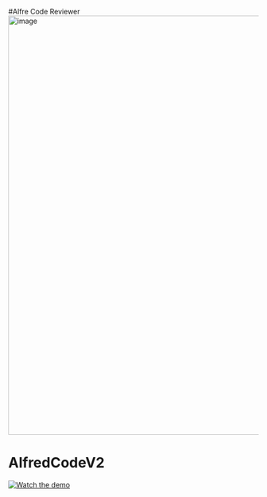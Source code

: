 #Alfre Code Reviewer 
<img width="1510" height="842" alt="image" src="https://github.com/user-attachments/assets/13258493-be74-460a-84d5-4197aea9f1ef" />

# AlfredCodeV2  
[![Watch the demo](https://img.youtube.com/vi/DccuVjh6FYk/0.jpg)](https://www.youtube.com/watch?v=DccuVjh6FYk)


 
 



